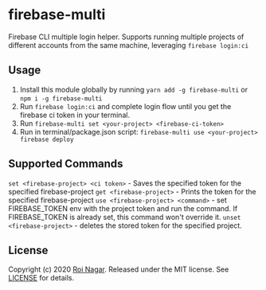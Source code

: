 firebase-multi
========

Firebase CLI multiple login helper. Supports running multiple projects of different accounts from the same machine, leveraging `firebase login:ci`


Usage
-------

1. Install this module globally by running `yarn add -g firebase-multi` or `npm i -g firebase-multi`
2. Run `firebase login:ci` and complete login flow until you get the firebase ci token in your terminal.
3. Run `firebase-multi set <your-project> <firebase-ci-token>`
4. Run in terminal/package.json script: `firebase-multi use <your-project> firebase deploy`

Supported Commands
-------
`set <firebase-project> <ci token>` - Saves the specified token for the specified firebase-project
`get <firebase-project>` - Prints the token for the specified firebase-project
`use <firebase-project> <command>` - set FIREBASE_TOKEN env with the project token and run the command. If FIREBASE_TOKEN is already set, this command won't override it.
`unset <firebase-project>` - deletes the stored token for the specified project.

License
-------
Copyright (c) 2020 [Roi Nagar](https://github.com/atlanteh).
Released under the MIT license. See [LICENSE](https://github.com/atlanteh/firebase-multi/blob/master/LICENSE) for details.

